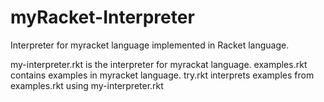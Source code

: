 # myRacket-Interpreter
Interpreter for myracket language implemented in Racket language.

my-interpreter.rkt is the interpreter for myrackat language.
examples.rkt contains examples in myracket language.
try.rkt interprets examples from examples.rkt using my-interpreter.rkt
